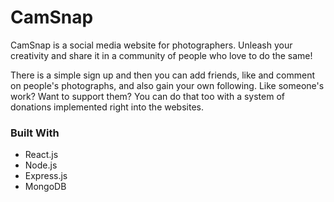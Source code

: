 # CamSnap

CamSnap is a social media website for photographers. Unleash your creativity and share it in a community of people who love to do the same!

There is a simple sign up and then you can add friends, like and comment on people's photographs, and also gain your own following.
Like someone's work? Want to support them? You can do that too with a system of donations implemented right into the websites.

### Built With

* React.js
* Node.js
* Express.js
* MongoDB
